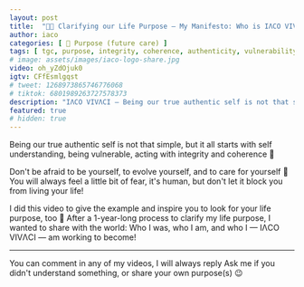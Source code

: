 ```yaml
---
layout: post
title:  "🌈🚀 Clarifying our Life Purpose – My Manifesto: Who is IΛCO VIVΛCI?"
author: iaco
categories: [ 🧭 Purpose (future care) ]
tags: [ tgc, purpose, integrity, coherence, authenticity, vulnerability, life  ]
# image: assets/images/iaco-logo-share.jpg
video: oh_yZdOjuk0
igtv: CFfEsmlgqst
# tweet: 1268973865746776068
# tiktok: 6801989263727578373
description: "IΛCO VIVΛCI — Being our true authentic self is not that simple..."
featured: true
# hidden: true
---
```


Being our true authentic self is not that simple, but it all starts with self understanding, being vulnerable, acting with integrity and coherence 🙂

Don't be afraid to be yourself, to evolve yourself, and to care for yourself 💯
You will always feel a little bit of fear, it's human, but don't let it block you from living your life!

I did this video to give the example and inspire you to look for your life purpose, too 🙂
After a 1-year-long process to clarify my life purpose, I wanted to share with the world:
Who I was, who I am, and who I — IΛCO VIVΛCI — am working to become!

___

You can comment in any of my videos, I will always reply
Ask me if you didn't understand something, or share your own purpose(s) 😉
